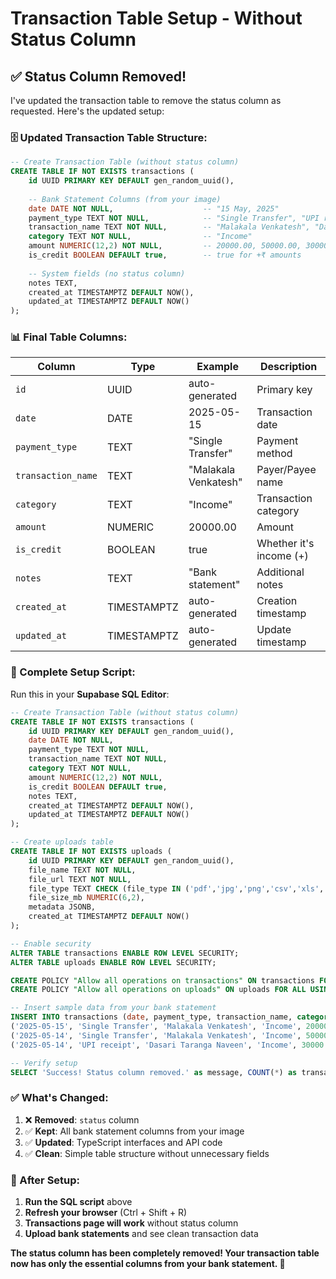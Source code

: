 # Transaction Table Setup - Without Status Column

## ✅ **Status Column Removed!**

I've updated the transaction table to remove the status column as requested. Here's the updated setup:

### **🗄️ Updated Transaction Table Structure:**

```sql
-- Create Transaction Table (without status column)
CREATE TABLE IF NOT EXISTS transactions (
    id UUID PRIMARY KEY DEFAULT gen_random_uuid(),
    
    -- Bank Statement Columns (from your image)
    date DATE NOT NULL,                    -- "15 May, 2025"
    payment_type TEXT NOT NULL,            -- "Single Transfer", "UPI receipt"
    transaction_name TEXT NOT NULL,        -- "Malakala Venkatesh", "Dasari Taranga Naveen"
    category TEXT NOT NULL,                -- "Income"
    amount NUMERIC(12,2) NOT NULL,         -- 20000.00, 50000.00, 30000.00
    is_credit BOOLEAN DEFAULT true,        -- true for +₹ amounts
    
    -- System fields (no status column)
    notes TEXT,
    created_at TIMESTAMPTZ DEFAULT NOW(),
    updated_at TIMESTAMPTZ DEFAULT NOW()
);
```

### **📊 Final Table Columns:**

| Column | Type | Example | Description |
|--------|------|---------|-------------|
| `id` | UUID | auto-generated | Primary key |
| `date` | DATE | 2025-05-15 | Transaction date |
| `payment_type` | TEXT | "Single Transfer" | Payment method |
| `transaction_name` | TEXT | "Malakala Venkatesh" | Payer/Payee name |
| `category` | TEXT | "Income" | Transaction category |
| `amount` | NUMERIC | 20000.00 | Amount |
| `is_credit` | BOOLEAN | true | Whether it's income (+) |
| `notes` | TEXT | "Bank statement" | Additional notes |
| `created_at` | TIMESTAMPTZ | auto-generated | Creation timestamp |
| `updated_at` | TIMESTAMPTZ | auto-generated | Update timestamp |

### **🚀 Complete Setup Script:**

Run this in your **Supabase SQL Editor**:

```sql
-- Create Transaction Table (without status column)
CREATE TABLE IF NOT EXISTS transactions (
    id UUID PRIMARY KEY DEFAULT gen_random_uuid(),
    date DATE NOT NULL,
    payment_type TEXT NOT NULL,
    transaction_name TEXT NOT NULL,
    category TEXT NOT NULL,
    amount NUMERIC(12,2) NOT NULL,
    is_credit BOOLEAN DEFAULT true,
    notes TEXT,
    created_at TIMESTAMPTZ DEFAULT NOW(),
    updated_at TIMESTAMPTZ DEFAULT NOW()
);

-- Create uploads table
CREATE TABLE IF NOT EXISTS uploads (
    id UUID PRIMARY KEY DEFAULT gen_random_uuid(),
    file_name TEXT NOT NULL,
    file_url TEXT NOT NULL,
    file_type TEXT CHECK (file_type IN ('pdf','jpg','png','csv','xls','xlsx')),
    file_size_mb NUMERIC(6,2),
    metadata JSONB,
    created_at TIMESTAMPTZ DEFAULT NOW()
);

-- Enable security
ALTER TABLE transactions ENABLE ROW LEVEL SECURITY;
ALTER TABLE uploads ENABLE ROW LEVEL SECURITY;

CREATE POLICY "Allow all operations on transactions" ON transactions FOR ALL USING (true);
CREATE POLICY "Allow all operations on uploads" ON uploads FOR ALL USING (true);

-- Insert sample data from your bank statement
INSERT INTO transactions (date, payment_type, transaction_name, category, amount, is_credit, notes) VALUES
('2025-05-15', 'Single Transfer', 'Malakala Venkatesh', 'Income', 20000.00, true, 'Bank statement transaction'),
('2025-05-14', 'Single Transfer', 'Malakala Venkatesh', 'Income', 50000.00, true, 'Bank statement transaction'),
('2025-05-14', 'UPI receipt', 'Dasari Taranga Naveen', 'Income', 30000.00, true, 'Bank statement transaction');

-- Verify setup
SELECT 'Success! Status column removed.' as message, COUNT(*) as transaction_count FROM transactions;
```

### **✅ What's Changed:**

1. ❌ **Removed**: `status` column
2. ✅ **Kept**: All bank statement columns from your image
3. ✅ **Updated**: TypeScript interfaces and API code
4. ✅ **Clean**: Simple table structure without unnecessary fields

### **🎯 After Setup:**

1. **Run the SQL script** above
2. **Refresh your browser** (Ctrl + Shift + R)
3. **Transactions page will work** without status column
4. **Upload bank statements** and see clean transaction data

**The status column has been completely removed! Your transaction table now has only the essential columns from your bank statement. 🎉**
